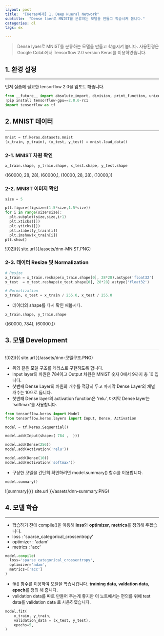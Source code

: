 ```yaml
---
layout: post
title:  "[Keras예제] 1. Deep Nueral Network"
subtitle:  "Dense laer로 MNIST를 분류하는 모델을 만들고 학습시켜 봅니다."
categories: dl
tags: ex

---
```


> Dense lyaer로 MNIST를 분류하는 모델을 만들고 학습시켜 봅니다.
사용환경은 Google Colab에서 Tensorflow 2.0 version Keras를 이용하였습니다. 
 

##  1. 환경 설정
---

먼저 실습에 필요한 tensorflow 2.0을 임포트 해줍니다. 

```python
from __future__ import absolute_import, division, print_function, unicode_literals
!pip install tensorflow-gpu==2.0.0-rc1
import tensorflow as tf
```


## 2. MNIST 데이터
---

```python
mnist = tf.keras.datasets.mnist
(x_train, y_train), (x_test, y_test) = mnist.load_data()
```

### 2-1. MNIST 차원 확인 

```python
x_train.shape, y_train.shape, x_test.shape, y_test.shape
```
((60000, 28, 28), (60000,), (10000, 28, 28), (10000,))

### 2-2. MNIST 이미지 확인

```python
size = 5

plt.figure(figsize=(1.5*size,1.5*size))
for i in range(size*size):
  plt.subplot(size,size,i+1)
  plt.xticks([])
  plt.yticks([])
  plt.xlabel(y_train[i])
  plt.imshow(x_train[i])
plt.show()
```

![02]({{ site.url }}/assets/dnn-MNIST.PNG)


### 2-3. 데이터 Resize 및 Normalization

```python
# Resize
x_train = x_train.reshape(x_train.shape[0], 28*28).astype('float32')
x_test  = x_test.reshape(x_test.shape[0], 28*28).astype('float32')

# Normalization
x_train, x_test = x_train / 255.0, x_test / 255.0
```

* 데이터의 shape를 다시 확인 해봅시다. 

```python
x_train.shape, y_train.shape
```
((60000, 784), (60000,))

## 3. 모델 Development
---

![02]({{ site.url }}/assets/dnn-모델구조.PNG)

* 위와 같은 모델 구조를 케라스로 구현하도록 합니다. 
* Input layer의 차원은 784이고 Output 차원은 MNIST 숫자 0에서 9까지 총 10 입니다. 
* 첫번째 Dense Layer의 차원의 개수를 적당히 두고 마지막 Dense Layer의 채널 개수는 10으로 둡니다. 
* 첫번째 Dense layer의 activation function은 'relu', 마지막 Dense layer는 'softmax'를 사용합니다.  

```python
from tensorflow.keras import Model
from tensorflow.keras.layers import Input, Dense, Activation

model = tf.keras.Sequential()

model.add(Input(shape=( 784 ,  )))

model.add(Dense(256))
model.add(Activation('relu'))

model.add(Dense(10))
model.add(Activation('softmax'))

```

* 구상한 모델을 간단히 확인하려면 model.summary() 함수를 이용합니다. 

```python
model.summary()
```
![summary]({{ site.url }}/assets/dnn-summary.PNG)

## 4. 모델 학습
---

* 학습하기 전에 compile()을 이용해 **loss**와 **optimizer**, **metrics**를 정의해 주겠습니다. 
* loss : 'sparse_categorical_crossentropy'
* optimizer : 'adam'
* metrics : 'acc'

```python
model.compile(
  loss='sparse_categorical_crossentropy',
  optimizer='adam',
  metrics=['acc']
)
```
* fit() 함수를 이용하여 모델을 학습시킵니다. **training data**, **valdation data**, **epoch**를 정의 해 줍니다. 
* validation data를 따로 만들어 주는게 좋지만 이 노트에서는 편의를 위해 test data를 validation data 로 사용하였습니다. 

```python
model.fit(
    x_train, y_train, 
    validation_data = (x_test, y_test),
    epochs=5,
)
```
